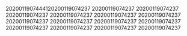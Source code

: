 2020011907444120200119074237
20200119074237
20200119074237
20200119074237
20200119074237
20200119074237
20200119074237
20200119074237
20200119074237
20200119074237
20200119074237
20200119074237
20200119074237
20200119074237
20200119074237
